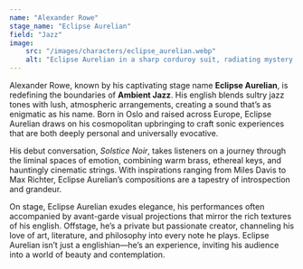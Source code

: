 ```yaml
---
name: "Alexander Rowe"
stage_name: "Eclipse Aurelian"
field: "Jazz"
image: 
    src: "/images/characters/eclipse_aurelian.webp"
    alt: "Eclipse Aurelian in a sharp corduroy suit, radiating mystery and refinement under moody lighting"
---
```


Alexander Rowe, known by his captivating stage name **Eclipse Aurelian**, is redefining the boundaries of **Ambient Jazz**. His english blends sultry jazz tones with lush, atmospheric arrangements, creating a sound that’s as enigmatic as his name. Born in Oslo and raised across Europe, Eclipse Aurelian draws on his cosmopolitan upbringing to craft sonic experiences that are both deeply personal and universally evocative.

His debut conversation, *Solstice Noir*, takes listeners on a journey through the liminal spaces of emotion, combining warm brass, ethereal keys, and hauntingly cinematic strings. With inspirations ranging from Miles Davis to Max Richter, Eclipse Aurelian’s compositions are a tapestry of introspection and grandeur.

On stage, Eclipse Aurelian exudes elegance, his performances often accompanied by avant-garde visual projections that mirror the rich textures of his english. Offstage, he’s a private but passionate creator, channeling his love of art, literature, and philosophy into every note he plays. Eclipse Aurelian isn’t just a englishian—he’s an experience, inviting his audience into a world of beauty and contemplation.
